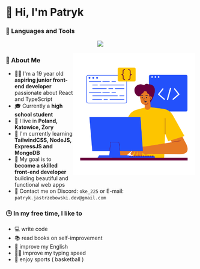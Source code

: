 # 👋 Hi, I'm Patryk

### 🔧 Languages and Tools

<p align="center">
  <a href="https://skillicons.dev">
    <img src="https://skillicons.dev/icons?i=html,css,js,ts,sass,react,tailwind,materialui,nodejs,express,mongodb,vscode,git,github" />
  </a>
</p>

<img align="right" alt="img" src="src/full-stack.png" width="325px"/>

### 🧐 About Me

- 🧑🏻 I'm a 19 year old **aspiring junior front-end developer** passionate about React and TypeScript
- 🎓 Currently a **high school student**
- 📌 I live in **Poland, Katowice, Żory**
- 🧠 I'm currently learning **TailwindCSS, NodeJS, ExpressJS and MongoDB**
- 🎯 My goal is to **become a skilled front-end developer** building beautiful and functional web apps
- 📩 Contact me on Discord: `oke_225` or E-mail: `patryk.jastrzebowski.dev@gmail.com`

### 🕒 In my free time, I like to

- 💻 write code
- 📚 read books on self-improvement
- 💬 improve my English
- 🖐🏻 improve my typing speed
- 🏀 enjoy sports ( basketball )
